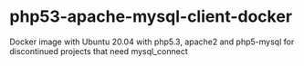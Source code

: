 # php53-apache-mysql-client-docker
Docker image with Ubuntu 20.04 with php5.3, apache2 and php5-mysql for discontinued projects that need mysql_connect
